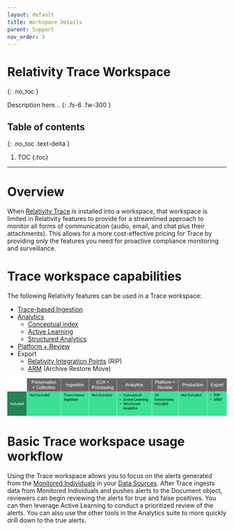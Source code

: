 ```yaml
---
layout: default
title: Workspace Details
parent: Support
nav_order: 3
---
```


# Relativity Trace Workspace
{: .no_toc }


Description here...
{: .fs-6 .fw-300 }

## Table of contents
{: .no_toc .text-delta }

1. TOC
{:toc}

---

# Overview

When [Relativity Trace](https://relativitydev.github.io/relativity-trace-documentation/user_documentation) is installed into a workspace, that workspace is limited in Relativity features to provide for a streamlined approach to monitor all forms of communication (audio, email, and chat plus their attachments). This allows for a more cost-effective pricing for Trace by providing only the features you need for proactive compliance monitoring and surveillance.

# Trace workspace capabilities

The following Relativity features can be used in a Trace workspace:

* [Trace-based Ingestion](https://relativitydev.github.io/relativity-trace-documentation/proactive_ingestion_api_documentation)
* [Analytics](https://help.relativity.com/RelativityOne/Content/Relativity/Analytics/Analytics.htm)
  * [Conceptual index](https://help.relativity.com/RelativityOne/Content/Relativity/Analytics/Analytics_indexes.htm)
  * [Active Learning](https://help.relativity.com/RelativityOne/Content/Relativity/Active_Learning/Active_Learning.htm)
  * [Structured Analytics](https://help.relativity.com/RelativityOne/Content/Relativity/Analytics/Structured_analytics_set_tab.htm)
* [Platform + Review](https://help.relativity.com/RelativityOne/Content/Site_Resources/Review.htm)
* Export
  * [Relativity Integration Points](https://help.relativity.com/RelativityOne/Content/Relativity/Relativity_Integration_Points/Relativity_Integration_Points.htm) (RIP)
  * [ARM](https://help.relativity.com/RelativityOne/Content/ARM/ARM_Overview.htm) (Archive Restore Move)


![](media/trace_workspace/trace_workspace_capabilities.png)




# Basic Trace workspace usage workflow

Using the Trace workspace allows you to focus on the alerts generated from the [Monitored Individuals](https://relativitydev.github.io/relativity-trace-documentation/user_documentation#monitored-individuals) in your [Data Sources](https://relativitydev.github.io/relativity-trace-documentation/user_documentation#data-sources). After Trace ingests data from Monitored Individuals and pushes alerts to the Document object, reviewers can begin reviewing the alerts for true and false positives. You can then leverage Active Learning to conduct a prioritized review of the alerts. You can also use the other tools in the Analytics suite to more quickly drill down to the true alerts.







